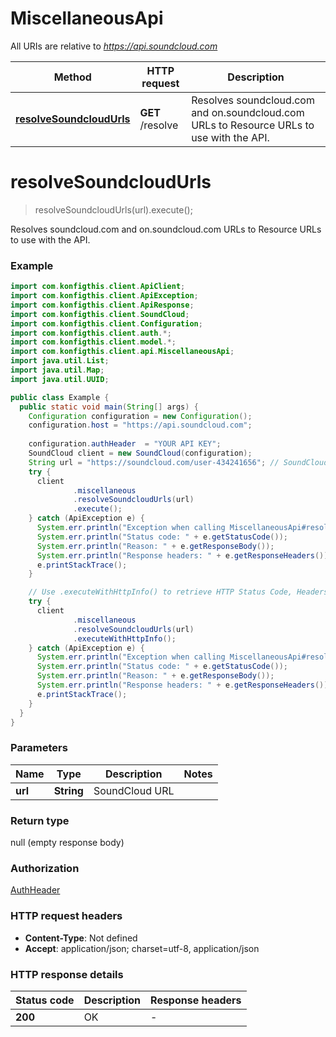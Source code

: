 # MiscellaneousApi

All URIs are relative to *https://api.soundcloud.com*

| Method | HTTP request | Description |
|------------- | ------------- | -------------|
| [**resolveSoundcloudUrls**](MiscellaneousApi.md#resolveSoundcloudUrls) | **GET** /resolve | Resolves soundcloud.com and on.soundcloud.com URLs to Resource URLs to use with the API. |


<a name="resolveSoundcloudUrls"></a>
# **resolveSoundcloudUrls**
> resolveSoundcloudUrls(url).execute();

Resolves soundcloud.com and on.soundcloud.com URLs to Resource URLs to use with the API.

### Example
```java
import com.konfigthis.client.ApiClient;
import com.konfigthis.client.ApiException;
import com.konfigthis.client.ApiResponse;
import com.konfigthis.client.SoundCloud;
import com.konfigthis.client.Configuration;
import com.konfigthis.client.auth.*;
import com.konfigthis.client.model.*;
import com.konfigthis.client.api.MiscellaneousApi;
import java.util.List;
import java.util.Map;
import java.util.UUID;

public class Example {
  public static void main(String[] args) {
    Configuration configuration = new Configuration();
    configuration.host = "https://api.soundcloud.com";
    
    configuration.authHeader  = "YOUR API KEY";
    SoundCloud client = new SoundCloud(configuration);
    String url = "https://soundcloud.com/user-434241656"; // SoundCloud URL
    try {
      client
              .miscellaneous
              .resolveSoundcloudUrls(url)
              .execute();
    } catch (ApiException e) {
      System.err.println("Exception when calling MiscellaneousApi#resolveSoundcloudUrls");
      System.err.println("Status code: " + e.getStatusCode());
      System.err.println("Reason: " + e.getResponseBody());
      System.err.println("Response headers: " + e.getResponseHeaders());
      e.printStackTrace();
    }

    // Use .executeWithHttpInfo() to retrieve HTTP Status Code, Headers and Request
    try {
      client
              .miscellaneous
              .resolveSoundcloudUrls(url)
              .executeWithHttpInfo();
    } catch (ApiException e) {
      System.err.println("Exception when calling MiscellaneousApi#resolveSoundcloudUrls");
      System.err.println("Status code: " + e.getStatusCode());
      System.err.println("Reason: " + e.getResponseBody());
      System.err.println("Response headers: " + e.getResponseHeaders());
      e.printStackTrace();
    }
  }
}

```

### Parameters

| Name | Type | Description  | Notes |
|------------- | ------------- | ------------- | -------------|
| **url** | **String**| SoundCloud URL | |

### Return type

null (empty response body)

### Authorization

[AuthHeader](../README.md#AuthHeader)

### HTTP request headers

 - **Content-Type**: Not defined
 - **Accept**: application/json; charset=utf-8, application/json

### HTTP response details
| Status code | Description | Response headers |
|-------------|-------------|------------------|
| **200** | OK |  -  |

